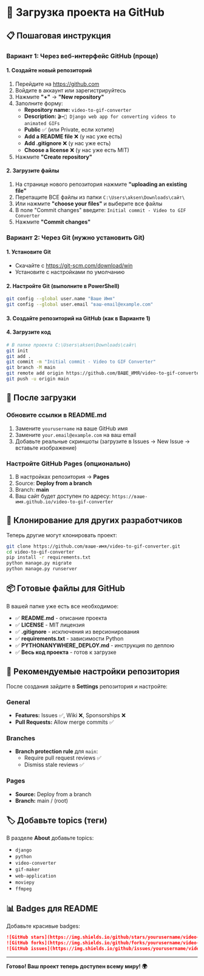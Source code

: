 # 🐙 Загрузка проекта на GitHub

## 📋 Пошаговая инструкция

### Вариант 1: Через веб-интерфейс GitHub (проще)

#### 1. Создайте новый репозиторий
1. Перейдите на https://github.com
2. Войдите в аккаунт или зарегистрируйтесь
3. Нажмите **"+"** → **"New repository"**
4. Заполните форму:
   - **Repository name:** `video-to-gif-converter`
   - **Description:** `🎬➡️📸 Django web app for converting videos to animated GIFs`
   - **Public** ✅ (или Private, если хотите)
   - **Add a README file** ❌ (у нас уже есть)
   - **Add .gitignore** ❌ (у нас уже есть)
   - **Choose a license** ❌ (у нас уже есть MIT)
5. Нажмите **"Create repository"**

#### 2. Загрузите файлы
1. На странице нового репозитория нажмите **"uploading an existing file"**
2. Перетащите ВСЕ файлы из папки `C:\Users\aksen\Downloads\сайт\`
3. Или нажмите **"choose your files"** и выберите все файлы
4. В поле "Commit changes" введите: `Initial commit - Video to GIF Converter`
5. Нажмите **"Commit changes"**

### Вариант 2: Через Git (нужно установить Git)

#### 1. Установите Git
- Скачайте с https://git-scm.com/download/win
- Установите с настройками по умолчанию

#### 2. Настройте Git (выполните в PowerShell)
```bash
git config --global user.name "Ваше Имя"
git config --global user.email "ваш-email@example.com"
```

#### 3. Создайте репозиторий на GitHub (как в Варианте 1)

#### 4. Загрузите код
```bash
# В папке проекта C:\Users\aksen\Downloads\сайт\
git init
git add .
git commit -m "Initial commit - Video to GIF Converter"
git branch -M main
git remote add origin https://github.com/ВАШЕ_ИМЯ/video-to-gif-converter.git
git push -u origin main
```

## 🔗 После загрузки

### Обновите ссылки в README.md
1. Замените `yourusername` на ваше GitHub имя
2. Замените `your.email@example.com` на ваш email
3. Добавьте реальные скриншоты (загрузите в Issues → New Issue → вставьте изображение)

### Настройте GitHub Pages (опционально)
1. В настройках репозитория → **Pages**
2. Source: **Deploy from a branch**
3. Branch: **main**
4. Ваш сайт будет доступен по адресу: `https://ваше-имя.github.io/video-to-gif-converter`

## 🚀 Клонирование для других разработчиков

Теперь другие могут клонировать проект:
```bash
git clone https://github.com/ваше-имя/video-to-gif-converter.git
cd video-to-gif-converter
pip install -r requirements.txt
python manage.py migrate
python manage.py runserver
```

## 📦 Готовые файлы для GitHub

В вашей папке уже есть все необходимое:

- ✅ **README.md** - описание проекта
- ✅ **LICENSE** - MIT лицензия  
- ✅ **.gitignore** - исключения из версионирования
- ✅ **requirements.txt** - зависимости Python
- ✅ **PYTHONANYWHERE_DEPLOY.md** - инструкция по деплою
- ✅ **Весь код проекта** - готов к загрузке

## 🎯 Рекомендуемые настройки репозитория

После создания зайдите в **Settings** репозитория и настройте:

### General
- **Features:** Issues ✅, Wiki ❌, Sponsorships ❌
- **Pull Requests:** Allow merge commits ✅

### Branches  
- **Branch protection rule** для `main`:
  - Require pull request reviews ✅
  - Dismiss stale reviews ✅

### Pages
- **Source:** Deploy from a branch
- **Branch:** main / (root)

## 🏷️ Добавьте topics (теги)

В разделе **About** добавьте topics:
- `django`
- `python`  
- `video-converter`
- `gif-maker`
- `web-application`
- `moviepy`
- `ffmpeg`

## 📊 Badges для README

Добавьте красивые badges:
```markdown
![GitHub stars](https://img.shields.io/github/stars/yourusername/video-to-gif-converter)
![GitHub forks](https://img.shields.io/github/forks/yourusername/video-to-gif-converter)
![GitHub issues](https://img.shields.io/github/issues/yourusername/video-to-gif-converter)
```

---

**Готово! Ваш проект теперь доступен всему миру! 🌍**
